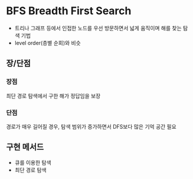 # BFS Breadth First Search

- 트리나 그래프 등에서 인접한 노드를 우선 방문하면서 넓게 움직이며 해를 찾는 탐색 기법
- level order(층별 순회)와 비슷

## 장/단점

### 장점

최단 경로 탐색에서 구한 해가 정답임을 보장

### 단점

경로가 매우 길어질 경우, 탐색 범위가 증가하면서 DFS보다 많은 기억 공간 필요

## 구현 메서드

- 큐를 이용한 탐색
- 최단 경로 탐색

